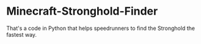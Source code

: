 # Minecraft-Stronghold-Finder
That's a code in Python that helps speedrunners to find the Stronghold the fastest way.

